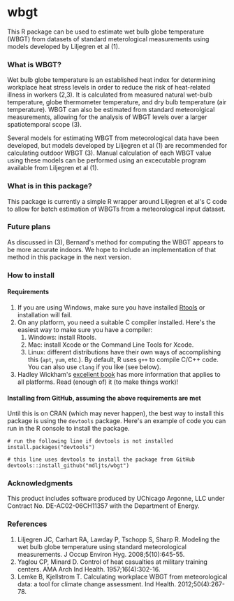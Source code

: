 # wbgt

This R package can be used to estimate wet bulb globe temperature (WBGT) from datasets of standard meterological measurements using models developed by Liljegren et al (1).  

### What is WBGT?

Wet bulb globe temperature is an established heat index for determining workplace heat stress levels in order to reduce the risk of heat-related illness in workers (2,3).  It is calculated from measured natural wet-bulb temperature, globe thermometer temperature, and dry bulb temperature (air temperature).  WBGT can also be estimated from standard meteorolgical measurements, allowing for the analysis of WBGT levels over a larger spatiotemporal scope (3).  

Several models for estimating WBGT from meteorological data have been developed, but models developed by Liljegren et al (1) are recommended for calculating outdoor WBGT (3).  Manual calculation of each WBGT value using these models can be performed using an excecutable program available from Liljegren et al (1).  

### What is in this package?

This package is currently a simple R wrapper around Liljegren et al's C code to allow for batch estimation of WBGTs from a meteorological input dataset.

### Future plans

As discussed in (3), Bernard's method for computing the WBGT appears to be more accurate indoors. We hope to include an implementation of that method in this package in the next version.

### How to install

#### Requirements

1. If you are using Windows, make sure you have installed [Rtools](https://cran.r-project.org/bin/windows/Rtools/) or installation will fail.
2. On any platform, you need a suitable C compiler installed. Here's the easiest way to make sure you have a compiler:
    1. Windows: install Rtools.
    2. Mac: install Xcode or the Command Line Tools for Xcode.
    3. Linux: different distributions have their own ways of accomplishing this (`apt`, `yum`, etc.). By default, R uses            `g++` to compile C/C++ code. You can also use `clang` if you like (see below).
3. Hadley Wickham's [excellent book](http://r-pkgs.had.co.nz/intro.html) has more information that applies to all platforms. Read (enough of) it (to make things work)!

#### Installing from GitHub, assuming the above requirements are met

Until this is on CRAN (which may never happen), the best way to install this package is using the `devtools` package. Here's an example of code you can run in the R console to install the package.
```
# run the following line if devtools is not installed
install.packages("devtools")

# this line uses devtools to install the package from GitHub
devtools::install_github("mdljts/wbgt")
```

### Acknowledgments

This product includes software produced by UChicago Argonne, LLC under Contract No. DE-AC02-06CH11357 with the Department of Energy.


### References

1. Liljegren JC, Carhart RA, Lawday P, Tschopp S, Sharp R. Modeling the wet bulb globe temperature using standard meteorological measurements. J Occup Environ Hyg. 2008;5(10):645-55. 
2. Yaglou CP, Minard D. Control of heat casualties at military training centers. AMA Arch Ind Health. 1957;16(4):302-16. 
3. Lemke B, Kjellstrom T. Calculating workplace WBGT from meteorological data: a tool for climate change assessment. Ind Health. 2012;50(4):267-78. 
